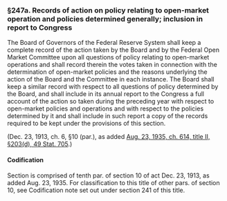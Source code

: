 ### §247a. Records of action on policy relating to open-market operation and policies determined generally; inclusion in report to Congress ###

The Board of Governors of the Federal Reserve System shall keep a complete record of the action taken by the Board and by the Federal Open Market Committee upon all questions of policy relating to open-market operations and shall record therein the votes taken in connection with the determination of open-market policies and the reasons underlying the action of the Board and the Committee in each instance. The Board shall keep a similar record with respect to all questions of policy determined by the Board, and shall include in its annual report to the Congress a full account of the action so taken during the preceding year with respect to open-market policies and operations and with respect to the policies determined by it and shall include in such report a copy of the records required to be kept under the provisions of this section.

(Dec. 23, 1913, ch. 6, §10 (par.), as added [Aug. 23, 1935, ch. 614, title II, §203(d), 49 Stat. 705](/statviewer.htm?volume=49&page=705).)

#### Codification ####

Section is comprised of tenth par. of section 10 of act Dec. 23, 1913, as added Aug. 23, 1935. For classification to this title of other pars. of section 10, see Codification note set out under section 241 of this title.